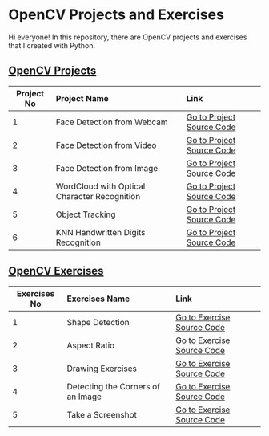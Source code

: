 # OpenCV Projects and Exercises
 
Hi everyone! In this repository, there are OpenCV projects and exercises that I created with Python. 

## [OpenCV Projects](https://github.com/keremkargin0/OpenCV-Projects-and-Exercises/tree/main/Applications)


| Project No     | Project Name                                             | Link                                   |
| ---------------|:---------------------------------------------------------|:---------------------------------------|
| 1              | Face Detection from Webcam                               | [Go to Project Source Code](https://github.com/keremkargin0/OpenCV-Projects-and-Exercises/blob/main/Projects/01.Face%20Detection%20from%20Webcam.py) |
| 2              | Face Detection from Video                                | [Go to Project Source Code](https://github.com/keremkargin0/OpenCV-Projects-and-Exercises/blob/main/Projects/02.Face%20Detection%20from%20Video.py) |
| 3              | Face Detection from Image                                | [Go to Project Source Code](https://github.com/keremkargin0/OpenCV-Projects-and-Exercises/blob/main/Projects/03.Face%20Detection%20from%20Image.py) |
| 4              | WordCloud with Optical Character Recognition             | [Go to Project Source Code](https://github.com/keremkargin0/OpenCV-Projects-and-Exercises/blob/main/Projects/04.WordCloud%20with%20Optical%20Character%20Recognition.py) |
| 5              | Object Tracking                                          | [Go to Project Source Code](https://github.com/keremkargin0/OpenCV-Projects-and-Exercises/blob/main/Projects/05.Object%20Tracking.py) |
| 6              | KNN Handwritten Digits Recognition                       | [Go to Project Source Code](https://github.com/keremkargin0/OpenCV-Projects-and-Exercises/blob/main/Projects/06.KNN%20Handwritten%20Digits%20Recognition.py)   


## [OpenCV Exercises](https://github.com/keremkargin0/OpenCV-Exercises-and-Applications/tree/main/Exercises)

| Exercises No     | Exercises Name                                           | Link                                   |
| -----------------|:---------------------------------------------------------|:---------------------------------------|
| 1                | Shape Detection                                          | [Go to Exercise Source Code](https://github.com/keremkargin0/OpenCV-Projects-and-Exercises/blob/main/Exercises/01.Shape%20Detection.py) |
| 2                | Aspect Ratio                                             | [Go to Exercise Source Code](https://github.com/keremkargin0/OpenCV-Projects-and-Exercises/blob/main/Exercises/02.Aspect%20Ratio.py) |
| 3                | Drawing Exercises                                        | [Go to Exercise Source Code](https://github.com/keremkargin0/OpenCV-Projects-and-Exercises/blob/main/Exercises/03.Drawing%20Exercises.py) |
| 4                | Detecting the Corners of an Image                        | [Go to Exercise Source Code](https://github.com/keremkargin0/OpenCV-Projects-and-Exercises/blob/main/Exercises/04.Detecting%20the%20Corners%20of%20an%20Image.py) |
| 5                | Take a Screenshot                                        | [Go to Exercise Source Code](https://github.com/keremkargin0/OpenCV-Projects-and-Exercises/blob/main/Exercises/05.Take%20a%20Screenshot.py)
